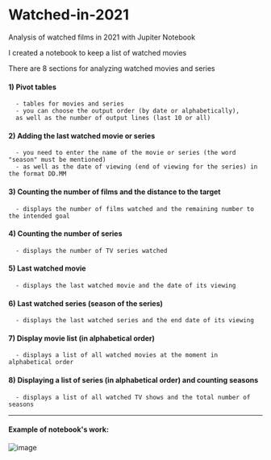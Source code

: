# Watched-in-2021
Analysis of watched films in 2021 with Jupiter Notebook


I created a notebook to keep a list of watched movies

There are 8 sections for analyzing watched movies and series

  #### 1) Pivot tables
      - tables for movies and series
      - you can choose the output order (by date or alphabetically), 
      as well as the number of output lines (last 10 or all)
  #### 2) Adding the last watched movie or series
      - you need to enter the name of the movie or series (the word "season" must be mentioned)
      - as well as the date of viewing (end of viewing for the series) in the format DD.MM
  #### 3) Counting the number of films and the distance to the target
      - displays the number of films watched and the remaining number to the intended goal
  #### 4) Counting the number of series
      - displays the number of TV series watched
  #### 5) Last watched movie
      - displays the last watched movie and the date of its viewing
  #### 6) Last watched series (season of the series)
      - displays the last watched series and the end date of its viewing
  #### 7) Display movie list (in alphabetical order)
      - displays a list of all watched movies at the moment in alphabetical order
  #### 8) Displaying a list of series (in alphabetical order) and counting seasons
      - displays a list of all watched TV shows and the total number of seasons
      
  --------------------------------------------------    
  #### Example of notebook's work:
  
  ![image](https://github.com/Wreiler/Watched-in-2021/blob/main/watched_work.gif)
